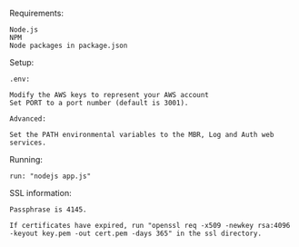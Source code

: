 Requirements:

    Node.js
    NPM
    Node packages in package.json


Setup:

    .env:

    Modify the AWS keys to represent your AWS account
    Set PORT to a port number (default is 3001).

    Advanced:

    Set the PATH environmental variables to the MBR, Log and Auth web services.


Running:

    run: "nodejs app.js"


SSL information:

    Passphrase is 4145.

    If certificates have expired, run "openssl req -x509 -newkey rsa:4096 -keyout key.pem -out cert.pem -days 365" in the ssl directory.
